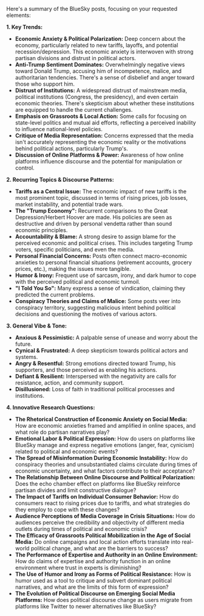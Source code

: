 Here's a summary of the BlueSky posts, focusing on your requested elements:

**1. Key Trends:**

*   **Economic Anxiety & Political Polarization:** Deep concern about the economy, particularly related to new tariffs, layoffs, and potential recession/depression. This economic anxiety is interwoven with strong partisan divisions and distrust in political actors.
*   **Anti-Trump Sentiment Dominates:** Overwhelmingly negative views toward Donald Trump, accusing him of incompetence, malice, and authoritarian tendencies. There's a sense of disbelief and anger toward those who support him.
*   **Distrust of Institutions:** A widespread distrust of mainstream media, political institutions (Congress, the presidency), and even certain economic theories. There's skepticism about whether these institutions are equipped to handle the current challenges.
*   **Emphasis on Grassroots & Local Action:** Some calls for focusing on state-level politics and mutual aid efforts, reflecting a perceived inability to influence national-level policies.
*   **Critique of Media Representation:** Concerns expressed that the media isn't accurately representing the economic reality or the motivations behind political actions, particularly Trump's.
*   **Discussion of Online Platforms & Power:** Awareness of how online platforms influence discourse and the potential for manipulation or control.

**2. Recurring Topics & Discourse Patterns:**

*   **Tariffs as a Central Issue:** The economic impact of new tariffs is the most prominent topic, discussed in terms of rising prices, job losses, market instability, and potential trade wars.
*   **The "Trump Economy":** Recurrent comparisons to the Great Depression/Herbert Hoover are made. His policies are seen as destructive and driven by personal vendetta rather than sound economic principles.
*   **Accountability & Blame:** A strong desire to assign blame for the perceived economic and political crises. This includes targeting Trump voters, specific politicians, and even the media.
*   **Personal Financial Concerns:** Posts often connect macro-economic anxieties to personal financial situations (retirement accounts, grocery prices, etc.), making the issues more tangible.
*   **Humor & Irony:** Frequent use of sarcasm, irony, and dark humor to cope with the perceived political and economic turmoil.
*   **"I Told You So":** Many express a sense of vindication, claiming they predicted the current problems.
*   **Conspiracy Theories and Claims of Malice:** Some posts veer into conspiracy territory, suggesting malicious intent behind political decisions and questioning the motives of various actors.

**3. General Vibe & Tone:**

*   **Anxious & Pessimistic:** A palpable sense of unease and worry about the future.
*   **Cynical & Frustrated:** A deep skepticism towards political actors and systems.
*   **Angry & Resentful:** Strong emotions directed toward Trump, his supporters, and those perceived as enabling his actions.
*   **Defiant & Resilient:** Interspersed with the negativity are calls for resistance, action, and community support.
*   **Disillusioned:** Loss of faith in traditional political processes and institutions.

**4. Innovative Research Questions:**

*   **The Rhetorical Construction of Economic Anxiety on Social Media:** How are economic anxieties framed and amplified in online spaces, and what role do partisan narratives play?
*   **Emotional Labor & Political Expression:** How do users on platforms like BlueSky manage and express negative emotions (anger, fear, cynicism) related to political and economic events?
*   **The Spread of Misinformation During Economic Instability:** How do conspiracy theories and unsubstantiated claims circulate during times of economic uncertainty, and what factors contribute to their acceptance?
*   **The Relationship Between Online Discourse and Political Polarization:** Does the echo chamber effect on platforms like BlueSky reinforce partisan divides and limit constructive dialogue?
*   **The Impact of Tariffs on Individual Consumer Behavior:** How do consumers react to rising prices due to tariffs, and what strategies do they employ to cope with these changes?
*   **Audience Perceptions of Media Coverage in Crisis Situations:** How do audiences perceive the credibility and objectivity of different media outlets during times of political and economic crisis?
*   **The Efficacy of Grassroots Political Mobilization in the Age of Social Media:** Do online campaigns and local action efforts translate into real-world political change, and what are the barriers to success?
*   **The Performance of Expertise and Authority in an Online Environment:** How do claims of expertise and authority function in an online environment where trust in experts is diminishing?
*   **The Use of Humor and Irony as Forms of Political Resistance:** How is humor used as a tool to critique and subvert dominant political narratives, and what are the limits of this form of expression?
*   **The Evolution of Political Discourse on Emerging Social Media Platforms:** How does political discourse change as users migrate from platforms like Twitter to newer alternatives like BlueSky?
